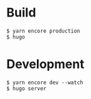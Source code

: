 # Build

```
$ yarn encore production
$ hugo
```

# Development

```
$ yarn encore dev --watch
$ hugo server
```
